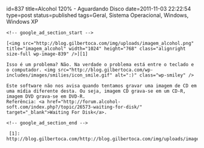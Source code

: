 id=837
title=Alcohol 120% - Aguardando Disco 
date=2011-11-03 22:22:54
type=post
status=published
tags=Geral, Sistema Operacional, Windows, Windows XP
~~~~~~
<!-- google_ad_section_start -->

[<img src="http://blog.gilbertoca.com/img/uploads/imagem_alcohol.png" title="imagem_alcohol" width="1024" height="768" class="alignright size-full wp-image-839" />][1]

Isso é um problema? Não. Na verdade o problema está entre o teclado e o computador. <img src="http://blog.gilbertoca.com/wp-includes/images/smilies/icon_smile.gif" alt=":)" class="wp-smiley" /> 

Este software não nos avisa quando tentamos gravar uma imagem de CD em uma mídia diferente desta. Ou seja, imagem CD grava-se em um CD-R, imagem DVD grava-se em DVD-R.  
Referência: <a href="http://forum.alcohol-soft.com/index.php?/topic/26573-waiting-for-disk/" target="_blank">Waiting For Disk</a>.

<!-- google_ad_section_end -->

 [1]: http://blog.gilbertoca.com/http://blog.gilbertoca.com/img/uploads/imagem_alcohol.png